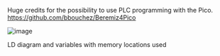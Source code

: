 Huge credits for the possibility to use PLC programming with the Pico.
https://github.com/bbouchez/Beremiz4Pico

![image](https://user-images.githubusercontent.com/87731856/227072370-2542a375-daad-4516-9bc8-a6041a287b73.png)

LD diagram and variables with memory locations used
